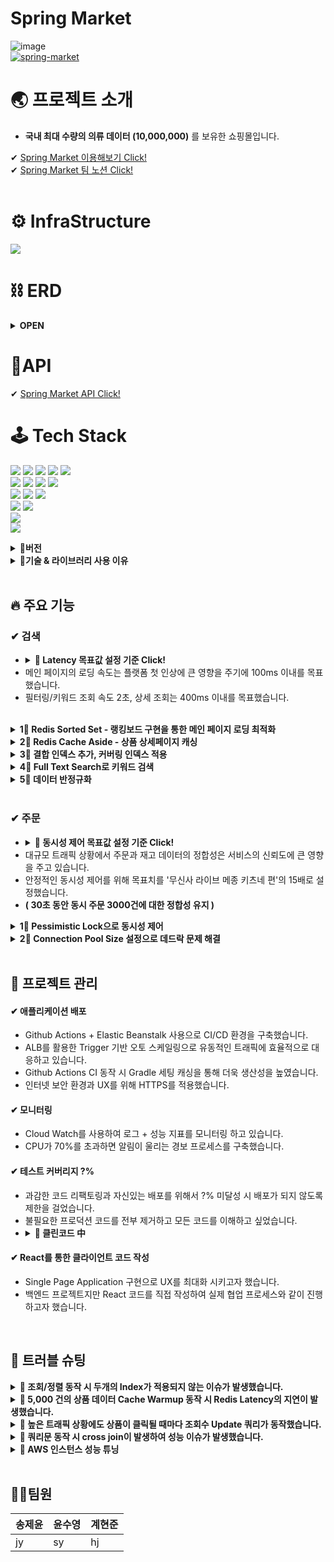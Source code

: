 # Spring Market

![image](https://user-images.githubusercontent.com/112923814/206835670-2683c2ba-89d0-4509-bf81-4e5d2678ebca.png)
<br/>
[![spring-market](https://github.com/SpringMarket/Market/actions/workflows/gradle.yml/badge.svg)](https://github.com/SpringMarket/Market/actions/workflows/gradle.yml)


# 🌏 프로젝트 소개
- **국내 최대 수량의 의류 데이터 (10,000,000)** 를 보유한 쇼핑몰입니다.



✔ [Spring Market 이용해보기 Click!](https://spring-market.vercel.app/) <br>
✔ [Spring Market 팀 노션 Click!](https://www.notion.so/1-3b015d8a07d149148b5fea36c4035ceb)
<br/><br/>
# ⚙ InfraStructure 

<img src ="https://user-images.githubusercontent.com/112923814/206205534-6b2cf6e1-9461-4258-bbc1-f54b762be4b8.jpg"/></a>      

# ⛓ ERD
<details>
<summary><strong> OPEN </strong></summary>
<div markdown="1">       
</br>

![image](https://user-images.githubusercontent.com/112923814/207008488-d2395e48-ea03-4744-aa31-492b1d4fecf6.png)

</div>
</details>

# 🧬API
✔ [Spring Market API Click!](https://documenter.getpostman.com/view/23647730/2s8YzP3RB4)


# 🕹 Tech Stack
<img src ="https://img.shields.io/badge/Spring Boot-6DB33F?style=for-the-badge&logo=Spring Boot&logoColor=white"/></a>
<img src="https://img.shields.io/badge/java-007396?style=for-the-badge&logo=java&logoColor=white"></a>
<img src ="https://img.shields.io/badge/Spring Security-6DB33F?style=for-the-badge&logo=Spring Security&logoColor=white"/></a>
<img src="https://img.shields.io/badge/gradle-02303A?style=for-the-badge&logo=gradle&logoColor=white">
<img src="https://img.shields.io/badge/JPA-999933?style=for-the-badge&logo=JPA&logoColor=white"></a>
<br>
<img src ="https://img.shields.io/badge/MySQL-4479A1?style=for-the-badge&logo=MySQL&logoColor=white"/></a>
<img src ="https://img.shields.io/badge/Amazon RDS-527FFF?style=for-the-badge&logo=Amazon RDS&logoColor=white"/></a>
<img src ="https://img.shields.io/badge/Amazon S3-569A31?style=for-the-badge&logo=Amazon S3&logoColor=white"/></a>
<img src ="https://img.shields.io/badge/Redis-DC382D?style=for-the-badge&logo=Redis&logoColor=white"/></a> 
<br>
<img src ="https://img.shields.io/badge/GitHub Actions-2088FF?style=for-the-badge&logo=GitHub Actions&logoColor=white"/></a>
<img src ="https://img.shields.io/badge/Amazon EC2-FF9900?style=for-the-badge&logo=Amazon EC2&logoColor=white"/></a>
<img src ="https://img.shields.io/badge/AWS Elastic Beanstalk-336633?style=for-the-badge&logo=AWS Elastic Beanstalk&logoColor=white"/></a>
<br>
<img src ="https://img.shields.io/badge/Amazon CloudWatch-FF4F8B?style=for-the-badge&logo=Amazon CloudWatch&logoColor=white"/></a>
<img src ="https://img.shields.io/badge/OpenSearch-005EB8?style=for-the-badge&logo=OpenSearch&logoColor=white"/></a>
<br>
<img src ="https://img.shields.io/badge/JUnit5-25A162?style=for-the-badge&logo=JUnit5&logoColor=white"/></a>
<br>
<img src ="https://img.shields.io/badge/React-61DAFB?style=for-the-badge&logo=React&logoColor=white"/></a>

<details>
<summary><strong>📣버전</strong></summary>
<div markdown="1">    
  
### **Application**
  
- **JAVA 11**
- **Spring Boot** _2.7.0
- **Spring Security** _0.11.2
- **JPA**
- **Query DSL** _5.0.0
- **Full Text Search**

### **Data**

- **AWS RDS - MySQL** _8.028
- **AWS ElastiCache for Redis** _7.0.4
- **AWS S3**
- **Faker** (faker_15.2.0)

### **CI/CD**

- **Github Action**
- **AWS EC2**
- **AWS Elastic Beanstalk**

### **Monitoring**

- **Cloud Watch**
- **AWS OpenSearch**
- **Logback**

### **TestCode**

- **Junit 5**
- **Mock**
- **TestContainer**

### **Front**

- **React - yarn**
</div>
</details>



<details>
<summary><strong>📣기술 & 라이브러리 사용 이유</strong></summary>
<div markdown="1">   
  <br/>
  
<!-- 
|기술 스택| 사용 이유|
|:--|:--|
|Query DSL|현준|
|Full Text Search| 현준 |
|RDS- MySQL| 현준 |
|AWS ElastiCache for Redis| 제윤 |
|Faker| 수영 |
|Github Action| 수영 |
|AWS Elastic Beanstalk| 제윤 |
|Cloud Watch| 제윤 |
|AWS OpenSearch| 제윤 |
|Logback| 수영 |
|Junit 5| 수영 |
|TestContainer|제윤|
|React|제윤| -->

 
  
  <details>
  <summary><strong> 1️⃣ Query DSL</strong></summary>
    <div markdown="1"> 
      
1. 동적인 쿼리 작성이 편리하다.
      -  프로젝트 특성 상 조회 시 여러 가지 조건에 따라 동적으로 쿼리문이 실행되어야 하는 상황이 존재
2. 자동 완성 등 IDE의 도움을 받을 수 있다.
3. 문자가 아닌 코드로 쿼리를 작성함으로써, 컴파일 시점에 문법 오류를 쉽게 확인할 수 있다.
      - 쿼리문을 작성하며 자동완성과 문법 오류를 검증할 수 있기 때문에 편리함
4. 쿼리 작성 시 제약 조건 등을 메서드 추출을 통해 재사용할 수 있다.
      - 쿼리문이 길어지게 되면 가독성이 떨어지는데 메서드를 사용하여 재사용하여 쿼리문의 길이를 줄이면 가독성이 증가함
      
  </details> 
  
  <details>
  <summary><strong> 2️⃣ Full Text Search</strong></summary>
    <div markdown="1">     
      
1. 대용량 데이터를 조회하기 위해서는 like 키워드는 너무 성능이 떨어진다고 생각되어 인덱스를 사용하여 조회하는 full text index를 사용하면 조회 성능이 향상될 것으로 예상되어 사용하게 됬다.<br/>
    -  1000만건이 되는 데이터의 키워드를 조회하려고 하기 like 키워드만으로 조회를 하기에는 한계가 있다는 것을 느꼈다. 1000만 건의 5분의 1 수준 200만건을 조회하는데도 32.09초가 걸려 목표로하는 2초 이내의 조회를 하기에는 많이 부족해 보여서 인덱스를 활용하여 조회하는 full-text-search를 도입하여 조회 성능을 향상시키고자 했다.
      
    </div>
  </details> 
  
  <details>
  <summary><strong> 3️⃣ RDS- MySQL</strong></summary>
    <div markdown="1">     
    <br>
대용량 데이터를 다루기 때문에 PostgreSQL과 MySQL 사이에서 고민을 했는데 MySQL을 선택한 이유에 대해서 작성해 보았다.

1. 프로젝트 전 MySQL을 미리 학습한 경험이 있어 빠르게 마무리해야 하는 프로젝트 특성 상 다른 DB보다 빠르게 프로젝트에 적용이 가능하기 때문에 선택하게 됬다.
2. 단순 CRUD 시 MySQL의 성능이 조금 더 우수하다. 
    
    PostgreSQL은 Update시 MySQL과는 다르게 변경 전 값을 삭제 마크처리 후 변경 후 값을 새 행으로 추가하는 방식으로 작업이 진행되기 때문에 Update의 성능이 떨어진다. 하지만 Update 기능이 많이 일어나는 프로젝트 특성 상 MySQL을 사용하는 것이 적합하다고 생각됐다. (그래서 PostgreSQL은 보통 Insert, Select 위주의 서비스에 사용된다)
    

3. 현업에서 MySQL의 점유율 높기 때문에 레퍼런스를 찾기 쉽다.
    
    PostgreSQL도 4위의 점유율과 급격하게 성장하고 있지만 MySQL은 전 세계 2위의 점유율을 가지고 있고 오랫동안 높은 점유율을 가지고 있기 때문에 개발을 처음 공부하는 입장으로서 많은 레퍼런스들을 참고 할 수 있다는 점에서 선택하였다.
    
4. 전문 검색 기능을 사용할 수 있다.
    
    MySQL 과 PostgreSQL 모두 ‘full-text-search’ 전문 검색 기능을 지원하고 있다.
    </div>
  </details> 
  
    
  <details>
  <summary><strong> 4️⃣ AWS ElastiCache for Redis</strong></summary>
    <div markdown="1">
      AWS 아키텍처로 구성된 프로젝트에서 최적화된 서비스와 
팀 프로젝트 환경에서 효과적인 모니터링을 위해서 사용
    
  </details> 
  
    
  <details>
  <summary><strong> 5️⃣ Faker & SQLAlchemy</strong></summary>
    <div markdown="1">     
      
- 1000만건 상품 데이터를 목표로 하였기 때문에 실제 의류 쇼핑몰 크롤링을 하기에는 무리가 있다고 판단하여 더미데이터 생성을 하기로 결정하였습니다.
- 카테고리별로 다른 상품 이름, 사진을 생성해야 하고, 상품과 주문 생성일자가 Primary key인 id에 따라 증가하도록 데이터를 구성할 수 있어야 하고 생성한 대량의 데이터를 손쉽게 RDS MySQL DB로 보낼 수 있어야 했습니다.
- 파이썬 Faker 라이브러리로 위 조건을 만족하는 더미데이터를 생성했고 Python과 MySQL을 연결시켜주는 라이브러리 mysqlclient를 설치하고 파이썬의 ORM인 SQLAlchemy를 이용하여 생성한 더미데이터 1000만 건을 데이터베이스에 입력했습니다.
    
  </details> 
  
    
    
  <details>
  <summary><strong> 6️⃣ Github Action</strong></summary>
    <div markdown="1">     
      
- 비용에 문제가 발생하지 않습니다.
- 클라우드에서 동작하므로 서버 설치가 필요하지 않습니다.
- Github Repository로 관리하는 프로젝트이기에 호환이 좋고 
Github 이벤트(ex. PR) 처리가 가능합니다.
- GitHub의 완전 관리 서비스이기에 사용이 편리하기에
인프라를 관리하는데 드는 코스트를 낮출 수 있습니다.
      
    </div>
  </details> 
  
    
    
  <details>
  <summary><strong> 7️⃣ AWS Elastic Beanstalk</strong></summary>
    <div markdown="1">
<!--  -->
- 다양한 인프라 서비스를 간편하게 사용할 수 있습니다.
< 용량 프로비저닝, 로드 밸런싱, 모니터링, 협업 도구 >
- Github에서 통합이 가능
- 완전 관리형 서비스 사용으로 프로젝트에서 인프라에 사용하는 코스트를 낮출 수 있음
  
    </div>
  </details> 
  
    
    
  <details>
  <summary><strong> 8️⃣ Logback</strong></summary>  
  <div markdown="1">     
    
- 개발 과정에서 문제 원인 파악 및 개발의 안정성 확보를 위해 콘솔 로그 외의 로그 관리의 필요성을 느꼈습니다.
- Spring Boot에서 로깅은 대표적으로 Log4j, Logback, Log4j2으로 로그 구현체를 사용합니다.
- Log4j는 가장 오래된 프레임워크이며 2015년에 단종되었기 때문에 선택지에서 제외하였습니다.
- Logback은 Log4j를 개발한 개발자가 개발한 Log4j의 후속 버전으로 지속적으로 업데이트되고 있습니다.
- Log4j2는 가장 최근에 나온 로깅 프레임워크로 logback과 마찬가지로 필터링 기능과 자동 리로드 기능을 가지고 있습니다. logback과의 가장 큰 차이점은 Multi Thread 환경에서 비동기 로거(Async Logger)의 경우 log4j, logback 보다 처리량이 더 높고, 대기 시간이 훨씬 짧습니다. 또한 람다 표현식과 사용자 정의 로그 레벨도 지원합니다.
- 로깅으로 DB관련 로그, 에러 로그, api 통신 로그를 분리해 파일로 관리하는 것을 목표로 했기 때문에 스프링 기본 설정인 logback 사용을 결정하였습니다.     
- ConsoleAppender로 Info레벨 이상 로그를 콘솔에 출력,RollingFileAppender로 Debug레벨 이상 DB관련 로그와 Warn레벨 이상 에러로그를 각각 다른 파일로 저장하고
logback-access 모듈을 이용해 api 통신 관련 통신 로그 또한 파일로 저장하여 모니터링하였습니다.
<!--     </div> -->
  </details> 
  
    
    
  <details>
  <summary><strong> 9️⃣ JUnit5 & Jacoco</strong></summary>
    <div markdown="1">     
      
 - Spring Boot 2.2.0 버전부터 JUnit5가 기본으로 채택되었으며 JUnit4보다 다양한 기능이 제공되어 JUnit5로 테스트 코드를 작성하였습니다.<br/>
 - 컨트롤러 테스트는 @WebMvcTest 어노테이션으로 Web Layer에만 집중하여 테스트하였으며, 서비스 테스트는 모듈 간의 상호작용이 정상적으로 수행되는지 확인하기 위해 통합 테스트를 진행했습니다.<br/>
 - JUnit 테스트 결과를 바탕으로 커버리지를 결과를 리포트해주는 Jacoco 라이브러리를 도입하여 구문 커버리지를 측정하며 안 쓰이는 코드와 어노테이션을 확인하며 리팩토링을 진행하였습니다.

  </details> 
  
      
    
  <details>
  <summary><strong> 🔟 TestContainer</strong></summary>
    <div markdown="1">     
    <br>
Redis를 사용한 코드를 어느 환경에서든 바로 테스트가 가능하게 하기 위해서 사용 
<!--     </div> -->
  </details> 
  
  
</div>
</details>
<br/>


## 🔥 주요 기능


### ✔ 검색

- <details><summary><strong> 📢 Latency 목표값 설정 기준 Click!</strong></summary><div markdown="1"></br><pre><strong>KISSmetrics는 고객의 47%가 2초 이내의 시간에 로딩이 되는 웹 페이지를 원하고 있으며, 40%는 로딩에 3초 이상 걸리는 페이지를 바로 떠난다고 설명했습니다.</strong></pre></br></div></details>
- 메인 페이지의 로딩 속도는 플랫폼 첫 인상에 큰 영향을 주기에 100ms 이내를 목표했습니다.
- 필터링/키워드 조회 속도 2초, 상세 조회는 400ms 이내를 목표했습니다.
</br> 
<details> 
<summary><strong> 1⃣ Redis Sorted Set - 랭킹보드 구현을 통한 메인 페이지 로딩 최적화 </strong></summary>
<div markdown="1">      
</br> 
 
  - Redis Sorted Set을 통해 평균 100ms의 속도로 랭킹보드를 제공하고 있습니다. 
  - 메인 페이지에 접근할 때마다 Order By가 동작하는 기존의 코드보다 28배 성능이 향상되었습니다. ( 28s -> 100ms )
  - 파이프라인 + 스케줄러를 통해 주기적으로 랭킹보드를 세팅하고 있습니다.</br></br>
  
</div>
</details>

<details>
<summary><strong> 2⃣ Redis Cache Aside - 상품 상세페이지 캐싱</strong></summary>
<div markdown="1"> 
<br>

  - 카테고리별 상위 5,000개의 상품 페이지를 캐싱하여 사용하고 있습니다.
  - Redis 캐시 데이터를 통해 DB의 부하를 최소화했습니다.
  - 파이프라인 작업을 통해 TCP 통신의 최적화를 이뤘습니다.</br></br>
  
</div>
</details>

<details>
<summary><strong> 3⃣ 결합 인덱스 추가, 커버링 인덱스 적용</strong></summary>
<div markdown="1">       
<br>

  - 조회수+pk로 결합 인덱스를 추가하여 조회순, 날짜순 정렬 시 성능 저하의 가장 큰 원인이었던 sort 부하를 해결했습니다.
  - QueryDSL은 서브쿼리를 지원하지 않기 때문에 커버링 인덱스를 활용해 페이징 조회 성능을 1900% 개선했습니다. </br></br>
  
</div>
</details>

<details>
<summary><strong> 4⃣ Full Text Search로 키워드 검색</strong></summary>
<div markdown="1">    
<br>

  - 키워드 조회 시 Full-Text-Search 방식을 사용하여 like문을 사용한 쿼리보다 약 634% 성능을 개선했습니다.</br></br>
  
</div>
</details>

<details>
<summary><strong> 5⃣ 데이터 반정규화</strong></summary>
<div markdown="1">       
<br>

  - 쿼리문에서 join문을 제거를 위해 데이터 반정규화를 하여 조회수, 재고수 테이블을 상품 테이블과 병합했고</br> 조회 성능을 66.6% 개선했습니다.</br>
  
</div>
</details>
<br/>

### ✔ 주문
  - <details><summary><strong> 📢 동시성 제어 목표값 설정 기준 Click!</strong></summary><div markdown="1"></br><pre><strong>온라인 패션 스토어 무신사가 선보인 패션 특화 라이브 방송 ‘무신사 라이브’ 메종 키츠네 편이 방송 시작 5분 만에 매출 1억 원을 돌파했습니다.</br>동시 상품의 주문으로 가정했을 때 300초 동안 2000건의 주문이 발생한 상황입니다.</strong> (상품 가격 50,000원 기준)</pre></div></details>
  - 대규모 트래픽 상황에서 주문과 재고 데이터의 정합성은 서비스의 신뢰도에 큰 영향을 주고 있습니다.
  - 안정적인 동시성 제어를 위해 목표치를 '무신사 라이브 메종 키츠네 편'의 15배로 설정했습니다.
  - **( 30초 동안 동시 주문 3000건에 대한 정합성 유지 )**

<details>
<summary><strong> 1⃣ Pessimistic Lock으로 동시성 제어</strong></summary>
<div markdown="1">   
<br>

  - 트랜잭션이 시작될 때 MySQL DB에 Exclusive Lock을 걸어 Race Condition을 해결했습니다.
  - 서비스 코드에서 재고 변경 로직의 트랜잭션을 분리해 효율적으로 처리했습니다.
  - **부하테스트 결과 30초 동안 이루어지는 3000건의 동일 상품 주문 데이터 정합성을 유지 성공했습니다.**</br></br>
  
</div>
</details>

<details>
<summary><strong> 2⃣ Connection Pool Size 설정으로 데드락 문제 해결</strong></summary>
<div markdown="1">       
<br>
  
  - Pessimistic Lock은 데드락 발생 가능성이 있었습니다.
  - 데드락을 피하는 Connection Pool Size 공식과 JMeter 부하테스트를 통해 데드락을 회피할 수 있으며</br>에러율이 가장 낮은 지점(20)을 발견하고 적용하였습니다.
  - Default Connection Pool Size인 10개 기준보다 에러율이 10% 하락했습니다.</br>
  
</div>
</details>
<br/>


## 💉 프로젝트 관리
#### ✔ 애플리케이션 배포
- Github Actions + Elastic Beanstalk 사용으로 CI/CD 환경을 구축했습니다.
- ALB를 활용한 Trigger 기반 오토 스케일링으로 유동적인 트래픽에 효율적으로 대응하고 있습니다.
- Github Actions CI 동작 시 Gradle 세팅 캐싱을 통해 더욱 생산성을 높였습니다.
- 인터넷 보안 환경과 UX를 위해 HTTPS를 적용했습니다.
#### ✔ 모니터링
- Cloud Watch를 사용하여 로그 + 성능 지표를 모니터링 하고 있습니다.
- CPU가 70%를 초과하면 알림이 울리는 경보 프로세스를 구축했습니다. 
#### ✔ 테스트 커버리지 ?%
- 과감한 코드 리팩토링과 자신있는 배포를 위해서 ?% 미달성 시 배포가 되지 않도록 제한을 걸었습니다.
- 불필요한 프로덕션 코드를 전부 제거하고 모든 코드를 이해하고 싶었습니다.
- <details><summary><strong>📢 클린코드 中</strong></summary><div markdown="1">       <br/><pre>얼마만큼의 코드를 자동화한 단위 테스트로 계산해야 할까? 대답할 필요조차 없다.<br/> 모조리 다 해야 한다. 모.조.리! 100% 테스트 커버리지를 권장하냐고? 권장이 아니라 강력히 요구한다. <br/>작성한 코드는 한 줄도 빠짐없이 전부 테스트해야 한다. 군말은 필요 없다. ― 클린코드 (로버트 마틴 저)</pre></div></details>
#### ✔ React를 통한 클라이언트 코드 작성
- Single Page Application 구현으로 UX를 최대화 시키고자 했습니다.
- 백엔드 프로젝트지만 React 코드를 직접 작성하여 실제 협업 프로세스와 같이 진행하고자 했습니다.   

<br/>

## 🎯 트러블 슈팅

<details>
<summary><strong>📌 조회/정렬 동작 시 두개의 Index가 적용되지 않는 이슈가 발생했습니다. </strong></summary>
<div markdown="1">       

#### ❗ 문제상황
  - Full-Text-Search 키워드 필터가 포함된 필터링 조회 동작 시 타임아웃이 발생했습니다.
  - 필터링 조회에서 정렬(조회순, 날짜순)은 필수적으로 이루어져야 하는데 Full-Text-Search 키워드 필터가 동작하면서 Full-Text-Index가 쿼리에 적용되었고, 이로인해 정렬 컬럼의 인덱스가 누락되어 sort에 부하가 발생했습니다.
  
#### 💡 Solution :
  - 필터링 조회 시 정렬 컬럼으로 인덱스를 사용하기 위해 키워드 검색은 contains문을 사용하였습니다.
  - 키워드만으로 검색이 이루어질 때는 Full-Text-Search가 동작 되도록 설정했습니다.
 
#### ✔ 결과
  - 키워드에 따른 속도 편차는 발생하지만 평균 500ms로 성능의 안정화를 이루었습니다. 
  - ( 약 11,900%의 성능향상 효과를 얻었습니다. ) </br>
  
</div>
</details>

<details>
<summary><strong>📌 5,000 건의 상품 데이터 Cache Warmup 동작 시 Redis Latency의 지연이 발생했습니다.</strong> </summary>
<div markdown="1">       

#### ❗ 문제상황
  - 상품 데이터의 빠른 조회와 DB 부하 분산을 위해 캐싱은 필수였습니다.
  - 하지만 TCP 기반으로 동작하는 Redis에 5,000 건의 데이터를 개별로 Input 하면서 Latency의 지연이 발생했습니다.
  - ( 카테고리별 상위 5,000건의 상품 데이터를 캐싱하여 사용하고 있습니다. )
  - <strong>Request +5000 ( Redis 요청 5000건 발생)</strong>
  - ![1313](https://user-images.githubusercontent.com/112923814/207049796-b844c15d-4fba-4342-a256-65c6d6d1733b.png)
  - ![nonepipe 5000-](https://user-images.githubusercontent.com/112923814/207048644-36273836-353b-48b5-b3be-dc19f1b232ad.png)


  
#### 💡 Solution : Redis Pipeline 구축
  - 작업의 단위를 직접 구축해서 요청이 가능해졌습니다. ( 다중 Insert 가능 )
  
#### ✔ 결과
  - 5,000건의 TCP 통신이 1건(+5000)으로 축소되었습니다.
  - <strong>Request +1 ( Redis 요청 1건 발생)</strong>
  - ![131313](https://user-images.githubusercontent.com/112923814/207049817-dc7d5da6-a4ee-4f4e-99a3-5f7e88b98c56.png)
  - ![pipe 5000_](https://user-images.githubusercontent.com/112923814/207049047-4a8b1c9f-3f94-4a1d-88a2-711e1b9b428b.png)



</div>
</details>

<details>
<summary><strong>📌 높은 트래픽 상황에도 상품이 클릭될 때마다 조회수 Update 쿼리가 동작했습니다.</strong></summary>
<div markdown="1">       
  
#### ❗ 문제상황
  - 높은 트래픽이 발생할 때 조회가 일어날 때마다 발생하는 Update 쿼리는 서버에 큰 무리가 있었습니다.
  - <strong>10초간 상품 상세 조회가 1만회 동작할 때 에러율이 62.31% 발생했습니다.</strong> 
  - ![10,000 view update1](https://user-images.githubusercontent.com/112923814/207050945-515b7aec-1999-4547-bbba-53dc37670325.png)
  - ![10,000 view update graph](https://user-images.githubusercontent.com/112923814/207050910-be5d0354-3d3a-4312-9077-b8db909638d2.png)


  
#### 💡 Solution : Cache Write Back
  - 조회수를 캐시에 모아 일정 주기 DB에 배치하는 프로세스를 구현했습니다.
  - 싱글쓰레드인 Redis의 특성상 Atomic하게 Increment를 처리할 수 있었습니다..
  - 조회 기능의 많은 I/O와 함께 발생하는 Update 쿼리를 컨트롤할 수 있었습니다..  
  
#### ✔ 결과
  - 클릭 시마다 발생했던 Update 쿼리를 1시간 주기로 일어나는 배치 작업으로 최적화가 이루어졌습니다.
  - <strong>동일 상황에 에러율 0%를 달성했습니다.</strong>
  - ![10,000 view redis1](https://user-images.githubusercontent.com/112923814/207050998-1e314ddd-4fee-49f4-9b76-157514757c0c.png)
  - ![10,000 view redis graph](https://user-images.githubusercontent.com/112923814/207051036-38937920-808d-4bf0-9414-2a4f4504a93c.png)



</div>
</details>

<details>
<summary><strong>📌 쿼리문 동작 시 cross join이 발생하여 성능 이슈가 발생했습니다. </strong></summary>
<div markdown="1">       

#### ❗ 문제상황
  - 조회 쿼리 동작 시 DB 로그에 cross join이 발생한 것을 확인했습니다.</br>
  ( cross join 은 카다시안 곱을 수행하여 join하기 때문에 너무 많은 데이터를 가져와 성능이 저하됩니다. )
  
#### 💡 Solution :
  - inner join 명시적으로 사용했습니다.
  - join을 명시적으로 사용하지 않은 쿼리문에서 자동으로 cross join이 발생되고 있었기 때문에 join이 필요한 테이블에 inner join을 작성하였습니다.
 
#### ✔ 결과
  - cross join으로 나가던 쿼리문이 inner join 바뀌었습니다.
  - 200만건 기준 필터링 조회 시 평균 8초, 성능 200%까지 개선되었습니다. </br>
</div>
</details>

<details>
<summary><strong>📌 AWS 인스턴스 성능 튜닝</strong></summary>
<div markdown="1">       

#### ❗ 문제상황
  - 스케일업 이전에 프리티어 인스턴스로 성능 최적화를 진행해보고자 했습니다.
  
#### 💡 Step 3
  
   1. <strong>DB 읽기 전용 복제본을 생성해 Read 요청을 분산합니다.</strong></br>
   2. <strong>Hikari Connection Pool 최적의 개수를 찾아야 했습니다.</strong></br>
   > Cache Write Back 전략으로 조회수를 관리하고 있었기에 Connection Pool 확장이 필요했습니다.
   > RDS micro.t3 인스턴스의 성능을 고려한 확장이 필요했습니다. </br>
   3. <strong>Time_Wait 소켓의 최적화가 필요했습니다.</strong></br>
   > 낮은 성능의 DB로 대규모 상품 데이터를 핸들링하는 상황이기에, 남아있는 모든 소켓에 요청마다
   > TCP handshake가 발생하는데에서 생기는 불필요한 성능 낭비를 없애야 했습니다.

  
#### ✔ 결과
  - Step 1. Main DB에는 Write 요청만을 동작시키고 Replica DB에 Read 동작을 분산 동작시켜 부하를 분산했습니다.
  - Step 2. Jmeter 부하테스트를 통해 에러율이 가장 낮아지는 Connection Pool Size가 20임을 발견했습니다.
  > Default Size인 10개에서 20개로 확장하니 1초 동안 이루어지는 동시 주문 150건 기준 에러율이 371% 하락했습니다.</br>
  > ( Error 21.04% -> Error  5.67% )  
  - Step 3. KeepAlive 적용을 통해 매 요청마다 새로운 세션을 만들지 않고, 1024개의 세션을 연결한 뒤 그 연결을 통해 요청을 처리하게 만들었습니다.

</div>
</details>

<br/>

## 🧑‍💻팀원

|송제윤|윤수영|계현준|
|:--|:--|:--|
|jy|sy|hj|

